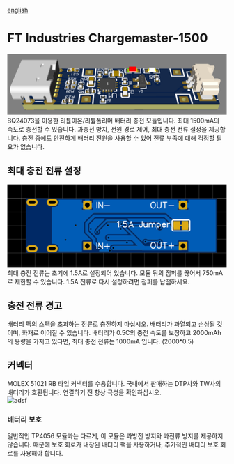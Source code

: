[english](https://github.com/FTIndustries/chargemaster-1500)
# FT Industries Chargemaster-1500
![preview](https://github.com/FTIndustries/chargemaster-1500/blob/main/3dpreview.png?raw=true)\
BQ24073을 이용한 리튬이온/리튬폴리머 배터리 충전 모듈입니다. 최대 1500mA의 속도로 충전할 수 있습니다. 과충전 방지, 전원 경로 제어, 최대 충전 전류 설정을 제공합니다. 충전 중에도 안전하게 배터리 전원을 사용할 수 있어 전류 부족에 대해 걱정할 필요가 없습니다.
## 최대 충전 전류 설정
![backpreview](https://github.com/FTIndustries/chargemaster-1500/blob/main/pcbbackpreview.png?raw=true)\
최대 충전 전류는 초기에 1.5A로 설정되어 있습니다. 모듈 뒤의 점퍼를 끊어서 750mA로 제한할 수 있습니다. 1.5A 전류로 다시 설정하려면 점퍼를 납땜하세요.
## 충전 전류 경고
배터리 팩의 스펙을 초과하는 전류로 충전하지 마십시오. 배터리가 과열되고 손상될 것이며, 화재로 이어질 수 있습니다. 배터리가 0.5C의 충전 속도를 보장하고 2000mAh의 용량을 가지고 있다면, 최대 충전 전류는 1000mA 입니다. (2000*0.5)
## 커넥터
MOLEX 51021 RB 타입 커넥터를 수용합니다. 국내에서 판매하는 DTP사와 TW사의 배터리가 호환됩니다. 연결하기 전 항상 극성을 확인하십시오.\
![adsf](https://github.com/FTIndustries/chargemaster-500/assets/47267045/8cbb29fd-9ee4-4e2c-87f2-7d67e7da962e)
### 배터리 보호
일반적인 TP4056 모듈과는 다르게, 이 모듈은 과방전 방지와 과전류 방지를 제공하지 않습니다. 때문에 보호 회로가 내장된 배터리 팩을 사용하거나, 추가적인 배터리 보호 회로를 사용해야 합니다.
